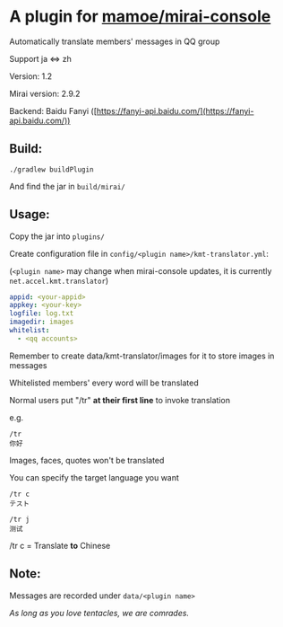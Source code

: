 # A plugin for [mamoe/mirai-console](https://github.com/mamoe/mirai-console)

Automatically translate members' messages in QQ group

Support ja <=> zh



Version: 1.2

Mirai version: 2.9.2

Backend: Baidu Fanyi ([https://fanyi-api.baidu.com/](https://fanyi-api.baidu.com/))



## Build:

`./gradlew buildPlugin`

And find the jar in `build/mirai/`



## Usage:

Copy the jar into `plugins/`

Create configuration file in `config/<plugin name>/kmt-translator.yml`:

(`<plugin name>` may change when mirai-console updates, it is currently `net.accel.kmt.translator`)

```yaml
appid: <your-appid>
appkey: <your-key>
logfile: log.txt
imagedir: images
whitelist: 
  - <qq accounts>
```

Remember to create data/kmt-translator/images for it to store images in messages


Whitelisted members' every word will be translated

Normal users put "/tr" **at their first line** to invoke translation

e.g.

```
/tr
你好
```

Images,  faces, quotes won't be translated



You can specify the target language you want

```
/tr c
テスト

/tr j
测试
```

/tr c = Translate **to** Chinese

## Note:

Messages are recorded under `data/<plugin name>`



*As long as you love tentacles, we are comrades.*

